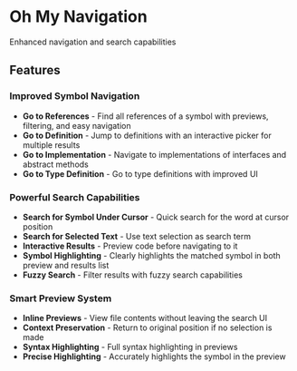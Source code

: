 # Oh My Navigation

Enhanced navigation and search capabilities

## Features

### Improved Symbol Navigation

- **Go to References** - Find all references of a symbol with previews, filtering, and easy navigation
- **Go to Definition** - Jump to definitions with an interactive picker for multiple results
- **Go to Implementation** - Navigate to implementations of interfaces and abstract methods
- **Go to Type Definition** - Go to type definitions with improved UI

### Powerful Search Capabilities

- **Search for Symbol Under Cursor** - Quick search for the word at cursor position
- **Search for Selected Text** - Use text selection as search term
- **Interactive Results** - Preview code before navigating to it
- **Symbol Highlighting** - Clearly highlights the matched symbol in both preview and results list
- **Fuzzy Search** - Filter results with fuzzy search capabilities

### Smart Preview System

- **Inline Previews** - View file contents without leaving the search UI
- **Context Preservation** - Return to original position if no selection is made
- **Syntax Highlighting** - Full syntax highlighting in previews
- **Precise Highlighting** - Accurately highlights the symbol in the preview
